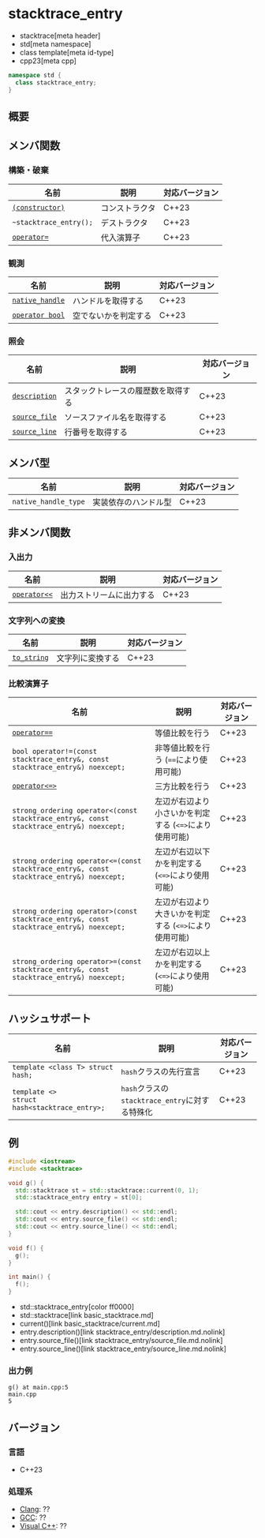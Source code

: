 # stacktrace_entry
* stacktrace[meta header]
* std[meta namespace]
* class template[meta id-type]
* cpp23[meta cpp]

```cpp
namespace std {
  class stacktrace_entry;
}
```

## 概要



## メンバ関数
### 構築・破棄

| 名前 | 説明 | 対応バージョン |
|------|------|----------------|
| [`(constructor)`](stacktrace_entry/op_constructor.md.nolink) | コンストラクタ | C++23 |
| `~stacktrace_entry();` | デストラクタ | C++23 |
| [`operator=`](stacktrace_entry/op_assign.md.nolink) | 代入演算子 | C++23 |


### 観測

| 名前 | 説明 | 対応バージョン |
|------|------|----------------|
| [`native_handle`](stacktrace_entry/native_handle.md.nolink) | ハンドルを取得する | C++23 |
| [`operator bool`](stacktrace_entry/op_bool.md.nolink) | 空でないかを判定する | C++23 |


### 照会

| 名前 | 説明 | 対応バージョン |
|------|------|----------------|
| [`description`](stacktrace_entry/description.md.nolink) | スタックトレースの履歴数を取得する | C++23 |
| [`source_file`](stacktrace_entry/source_file.md.nolink) | ソースファイル名を取得する | C++23 |
| [`source_line`](stacktrace_entry/source_line.md.nolink) | 行番号を取得する | C++23 |


## メンバ型

| 名前 | 説明 | 対応バージョン |
|------|------|----------------|
| `native_handle_type` | 実装依存のハンドル型 | C++23 |


## 非メンバ関数
### 入出力

| 名前 | 説明 | 対応バージョン |
|------|------|----------------|
| [`operator<<`](stacktrace_entry/op_ostream.md.nolink) | 出力ストリームに出力する | C++23 |


### 文字列への変換

| 名前 | 説明 | 対応バージョン |
|------|------|----------------|
| [`to_string`](stacktrace_entry/to_string.md.nolink) | 文字列に変換する | C++23 |


### 比較演算子

| 名前 | 説明 | 対応バージョン |
|------|------|----------------|
| [`operator==`](stacktrace_entry/op_equal.md.nolink) | 等値比較を行う | C++23 |
| `bool operator!=(const stacktrace_entry&, const stacktrace_entry&) noexcept;` | 非等値比較を行う (`==`により使用可能) | C++23 |
| [`operator<=>`](stacktrace_entry/op_compare_3way.md.nolink) | 三方比較を行う | C++23 |
| `strong_ordering operator<(const stacktrace_entry&, const stacktrace_entry&) noexcept;` | 左辺が右辺より小さいかを判定する (`<=>`により使用可能) | C++23 |
| `strong_ordering operator<=(const stacktrace_entry&, const stacktrace_entry&) noexcept;` | 左辺が右辺以下かを判定する (`<=>`により使用可能) | C++23 |
| `strong_ordering operator>(const stacktrace_entry&, const stacktrace_entry&) noexcept;` | 左辺が右辺より大きいかを判定する (`<=>`により使用可能) | C++23 |
| `strong_ordering operator>=(const stacktrace_entry&, const stacktrace_entry&) noexcept;` | 左辺が右辺以上かを判定する (`<=>`により使用可能) | C++23 |


## ハッシュサポート

| 名前 | 説明 | 対応バージョン |
|------------------------------------------------|----------------------------------------|-------|
| `template <class T> struct hash;`              | `hash`クラスの先行宣言                 | C++23 |
| `template <>`<br/> `struct hash<stacktrace_entry>;` | `hash`クラスの`stacktrace_entry`に対する特殊化 | C++23 |


## 例
```cpp example
#include <iostream>
#include <stacktrace>

void g() {
  std::stacktrace st = std::stacktrace::current(0, 1);
  std::stacktrace_entry entry = st[0];

  std::cout << entry.description() << std::endl;
  std::cout << entry.source_file() << std::endl;
  std::cout << entry.source_line() << std::endl;
}

void f() {
  g();
}

int main() {
  f();
}
```
* std::stacktrace_entry[color ff0000]
* std::stacktrace[link basic_stacktrace.md]
* current()[link basic_stacktrace/current.md]
* entry.description()[link stacktrace_entry/description.md.nolink]
* entry.source_file()[link stacktrace_entry/source_file.md.nolink]
* entry.source_line()[link stacktrace_entry/source_line.md.nolink]

### 出力例
```
g() at main.cpp:5
main.cpp
5
```

## バージョン
### 言語
- C++23

### 処理系
- [Clang](/implementation.md#clang): ??
- [GCC](/implementation.md#gcc): ??
- [Visual C++](/implementation.md#visual_cpp): ??

